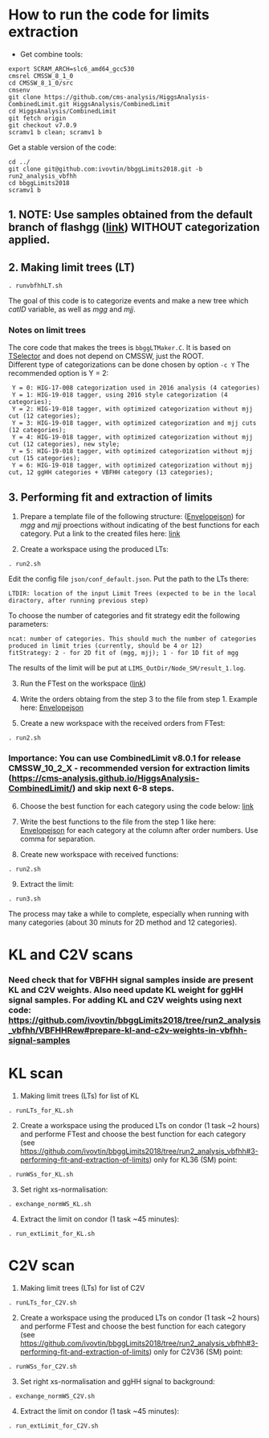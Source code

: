 # How to run the code for limits extraction

* Get combine tools:

```
export SCRAM_ARCH=slc6_amd64_gcc530
cmsrel CMSSW_8_1_0
cd CMSSW_8_1_0/src 
cmsenv
git clone https://github.com/cms-analysis/HiggsAnalysis-CombinedLimit.git HiggsAnalysis/CombinedLimit
cd HiggsAnalysis/CombinedLimit
git fetch origin
git checkout v7.0.9
scramv1 b clean; scramv1 b
```
Get a stable version of the code:
```
cd ../
git clone git@github.com:ivovtin/bbggLimits2018.git -b run2_analysis_vbfhh 
cd bbggLimits2018
scramv1 b
```
## 1. NOTE: Use samples obtained from the default branch of flashgg ([link](https://github.com/cms-analysis/flashgg)) WITHOUT categorization applied.

## 2. Making limit trees (LT)
```
. runvbfhhLT.sh
```
The goal of this code is to categorize events and make a new tree which *catID* variable, as well as *mgg* and *mjj*. 

### Notes on limit trees

The core code that makes the trees is `bbggLTMaker.C`. It is based on
[TSelector](https://root.cern.ch/developing-tselector) and does not depend on CMSSW, just
the ROOT.  
Different type of categorizations can be done chosen by option `-c Y`
The recommended option is Y = 2:  
```
 Y = 0: HIG-17-008 categorization used in 2016 analysis (4 categories)
 Y = 1: HIG-19-018 tagger, using 2016 style categorization (4 categories);
 Y = 2: HIG-19-018 tagger, with optimized categorization without mjj cut (12 categories);
 Y = 3: HIG-19-018 tagger, with optimized categorization and mjj cuts (12 categories);
 Y = 4: HIG-19-018 tagger, with optimized categorization without mjj cut (12 categories), new style;
 Y = 5: HIG-19-018 tagger, with optimized categorization without mjj cut (15 categories);
 Y = 6: HIG-19-018 tagger, with optimized categorization without mjj cut, 12 ggHH categories + VBFHH category (13 categories);
```

## 3. Performing fit and extraction of limits

 1. Prepare a template file of the following structure: ([Envelopejson](https://github.com/ivovtin/bbggLimits2018/blob/run2_analysis/jsonsForEnvelope/Env_json_2D_ttHon0.26_31012020_emplty.dat)) for *mgg* and *mjj* proections without indicating of the best functions for each category. Put a link to the created files here: [link](https://github.com/ivovtin/bbggLimits2018/blob/227d17cf267e3520ee8f9830a2849ce370b34d54/runLimit.py#L300)

 2. Create a workspace using the produced LTs:
```
. run2.sh
```

Edit the config file `json/conf_default.json`. Put the path to the LTs there:
```
LTDIR: location of the input Limit Trees (expected to be in the local diractory, after running previous step)
```
To choose the number of categories and fit strategy edit the following parameters:
```
ncat: number of categories. This should much the number of categories produced in limit tries (currently, should be 4 or 12)
fitStrategy: 2 - for 2D fit of (mgg, mjj); 1 - for 1D fit of mgg
```

The results of the limit will be put at `LIMS_OutDir/Node_SM/result_1.log`.


 3. Run the FTest on the workspace ([link](https://github.com/ivovtin/Envelop#ftest))

 4. Write the orders obtaing from the step 3 to the file from step 1. Example here: [Envelopejson](https://github.com/ivovtin/bbggLimits2018/blob/run2_analysis/jsonsForEnvelope/Env_json_2D_ttHon0.26_31012020.dat)

 5. Create a new workspace with the received orders from FTest:
```
. run2.sh
```

### Importance: You can use CombinedLimit v8.0.1 for release CMSSW_10_2_X - recommended version for extraction limits (https://cms-analysis.github.io/HiggsAnalysis-CombinedLimit/) and skip next 6-8 steps.

 6. Choose the best function for each category using the code below: [link](https://github.com/ivovtin/Envelop#ftest)

 7. Write the best functions to the file from the step 1 like here: [Envelopejson](https://github.com/ivovtin/bbggLimits2018/blob/run2_analysis/jsonsForEnvelope/Env_json_2D_ttHon0.26_31012020.dat) for each category at the column after order numbers. Use comma for separation.

 8. Create new workspace with received functions:
```
. run2.sh
```

 9. Extract the limit: 
```
. run3.sh
```

The process may take a while to complete, especially when running with many categories (about 30 minuts for 2D method and 12 categories).

# KL and C2V scans

### Need check that for VBFHH signal samples inside are present KL and C2V weights. Also need update KL weight for ggHH signal samples. For adding KL and C2V weights using next code: https://github.com/ivovtin/bbggLimits2018/tree/run2_analysis_vbfhh/VBFHHRew#prepare-kl-and-c2v-weights-in-vbfhh-signal-samples

# KL scan
1. Making limit trees (LTs) for list of KL
```
. runLTs_for_KL.sh
```

2. Create a workspace using the produced LTs on condor (1 task ~2 hours) and performe FTest and choose the best function for each category (see https://github.com/ivovtin/bbggLimits2018/tree/run2_analysis_vbfhh#3-performing-fit-and-extraction-of-limits) only for KL36 (SM) point:
```
. runWSs_for_KL.sh
```

3. Set right xs-normalisation:
```
. exchange_normWS_KL.sh
``` 
4. Extract the limit on condor (1 task ~45 minutes):
```
. run_extLimit_for_KL.sh
```

# C2V scan
1. Making limit trees (LTs) for list of C2V
```
. runLTs_for_C2V.sh
```

2. Create a workspace using the produced LTs on condor (1 task ~2 hours) and performe FTest and choose the best function for each category (see https://github.com/ivovtin/bbggLimits2018/tree/run2_analysis_vbfhh#3-performing-fit-and-extraction-of-limits) only for C2V36 (SM) point:
```
. runWSs_for_C2V.sh
```

3. Set right xs-normalisation and ggHH signal to background:
```
. exchange_normWS_C2V.sh 
``` 

4. Extract the limit on condor (1 task ~45 minutes):
```
. run_extLimit_for_C2V.sh
```

